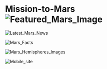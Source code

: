 # Mission-to-Mars![Featured_Mars_Image](https://user-images.githubusercontent.com/98067116/170851922-7e70e651-9dab-4622-a49e-91d181cbbe8e.png)



![Latest_Mars_News](https://user-images.githubusercontent.com/98067116/170851926-41b1511a-142e-4fe8-927a-6b39b36ee715.png)



![Mars_Facts](https://user-images.githubusercontent.com/98067116/170851929-03c51415-e310-4566-a7f3-c0f3995b7ed7.png)



![Mars_Hemispheres_Images](https://user-images.githubusercontent.com/98067116/170851932-945252a7-4c83-4fb1-a877-28bbfd532d4a.png)



![Mobile_site](https://user-images.githubusercontent.com/98067116/170851934-033ece58-a963-4cd7-95fb-77f590d21a30.png)
